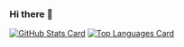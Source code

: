 ### Hi there 👋

[![GitHub Stats Card](https://github-readme-stats.vercel.app/api?username=aldoyaputrahartono&show_icons=true&count_private=true&hide_border=true)](https://github.com/anuraghazra/github-readme-stats)
[![Top Languages Card](https://github-readme-stats.vercel.app/api/top-langs/?username=aldoyaputrahartono&langs_count=5&layout=compact&hide_border=true)](https://github.com/anuraghazra/github-readme-stats)

<!--
**aldoyaputrahartono/aldoyaputrahartono** is a ✨ _special_ ✨ repository because its `README.md` (this file) appears on your GitHub profile.

Here are some ideas to get you started:

- 🔭 I’m currently working on ...
- 🌱 I’m currently learning ...
- 👯 I’m looking to collaborate on ...
- 🤔 I’m looking for help with ...
- 💬 Ask me about ...
- 📫 How to reach me: ...
- 😄 Pronouns: ...
- ⚡ Fun fact: ...
-->
